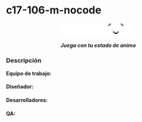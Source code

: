 # c17-106-m-nocode
<p align="center">
  <img src="Logo PLaymood.png" alt="" width="200">
  <h5 align="center">Juega con tu estado de animo</h5>
</p>



### Descripción


**Equipo de trabajo:**

#### Diseñador:

#### Desarrolladores:

#### QA:
